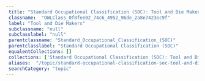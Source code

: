 ```yaml
--- 
 title: "Standard Occupational Classification (SOC): Tool and Die Makers" 
 classname:  "OWLClass_0f8fee02_74c6_4952_96de_2a8e7423ec9f" 
 label: "Tool and Die Makers" 
 subclassname: "null" 
 subclasslabel: "null" 
 parentclassname: "Standard_Occupational_Classification_(SOC)" 
 parentclasslabel: "Standard Occupational Classification (SOC)" 
 equalentCollections: [] 
 collections: ['Standard Occupational Classification (SOC): Tool and Die Makers']
 aliases:  "/topic/standard-occupational-classification-soc-tool-and-die-makers"  
 searchCategory: "topic" 
---
```

